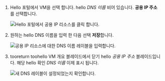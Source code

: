 
1. Hello 포털에서 VM을 선택 합니다. hello *DNS 이름* 비어 있습니다. **공용 IP 주소**를 선택합니다.
   
   ![Hello 포털에서 공용 IP 리소스를 클릭 합니다.](./media/virtual-machines-common-portal-create-fqdn/locatePublicIP.PNG)

2. 원하는 hello DNS 이름을 입력 한 다음 선택 **저장**합니다.
   
   ![공용 IP 리소스에 대한 DNS 이름 레이블을 입력합니다.](./media/virtual-machines-common-portal-create-fqdn/dnsNameLabel.PNG)
 

3. tooreturn toohello VM 개요 블레이드에서 닫기 hello *공용 IP 주소* 블레이드입니다. 해당 hello 확인 *DNS 이름* 이제 표시 됩니다.
   
   ![새 DNS 레이블이 설정되었는지 확인합니다.](./media/virtual-machines-common-portal-create-fqdn/fqdnCreated.PNG)

